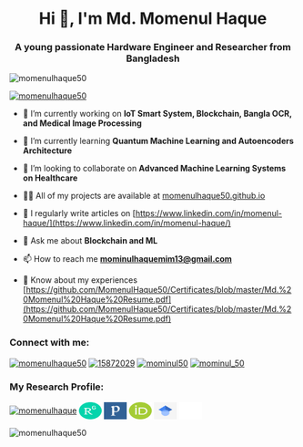 <h1 align="center">Hi 👋, I'm Md. Momenul Haque</h1>
<h3 align="center">A young passionate Hardware Engineer and Researcher from Bangladesh</h3>

<p align="left"> <img src="https://komarev.com/ghpvc/?username=momenulhaque50&label=Profile%20views&color=0e75b6&style=flat" alt="momenulhaque50" /> </p>

<p align="left"> <a href="https://github.com/ryo-ma/github-profile-trophy"><img src="https://github-profile-trophy.vercel.app/?username=momenulhaque50" alt="momenulhaque50" /></a> </p>

- 🔭 I’m currently working on **IoT Smart System, Blockchain, Bangla OCR, and Medical Image Processing**

- 🌱 I’m currently learning **Quantum Machine Learning and Autoencoders Architecture**

- 👯 I’m looking to collaborate on **Advanced Machine Learning Systems on Healthcare**

- 👨‍💻 All of my projects are available at [momenulhaque50.github.io](momenulhaque50.github.io)

- 📝 I regularly write articles on [https://www.linkedin.com/in/momenul-haque/](https://www.linkedin.com/in/momenul-haque/)

- 💬 Ask me about **Blockchain and ML**

- 📫 How to reach me **mominulhaquemim13@gmail.com**

- 📄 Know about my experiences [https://github.com/MomenulHaque50/Certificates/blob/master/Md.%20Momenul%20Haque%20Resume.pdf](https://github.com/MomenulHaque50/Certificates/blob/master/Md.%20Momenul%20Haque%20Resume.pdf)

<h3 align="left">Connect with me:</h3>
<p align="left">
<a href="https://codepen.io/momenulhaque50" target="blank"><img align="center" src="https://raw.githubusercontent.com/rahuldkjain/github-profile-readme-generator/master/src/images/icons/Social/codepen.svg" alt="momenulhaque50" height="30" width="40" /></a>
<a href="https://stackoverflow.com/users/15872029" target="blank"><img align="center" src="https://raw.githubusercontent.com/rahuldkjain/github-profile-readme-generator/master/src/images/icons/Social/stack-overflow.svg" alt="15872029" height="30" width="40" /></a>
<a href="https://www.codechef.com/users/mominul50" target="blank"><img align="center" src="https://cdn.jsdelivr.net/npm/simple-icons@3.1.0/icons/codechef.svg" alt="mominul50" height="30" width="40" /></a>
<a href="https://codeforces.com/profile/mominul_50" target="blank"><img align="center" src="https://raw.githubusercontent.com/rahuldkjain/github-profile-readme-generator/master/src/images/icons/Social/codeforces.svg" alt="mominul_50" height="30" width="40" /></a>
</p>


<h3 align="left">My Research Profile:</h3>
<p align="left">
<a href="https://kaggle.com/momenulhaque" target="blank"><img align="center" src="https://raw.githubusercontent.com/rahuldkjain/github-profile-readme-generator/master/src/images/icons/Social/kaggle.svg" alt="momenulhaque" height="30" width="40" /></a>
<a href="https://www.researchgate.net/profile/Md-Momenul-Haque" target="blank"><img align="center" src="https://github.com/MomenulHaque50/Certificates/blob/master/researchgate.svg" alt="Md-Momenul-Haque" height="30" width="40" /></a>
<a href="https://www.webofscience.com/wos/author/record/GXA-2249-2022" target="blank"><img align="center" src="https://github.com/MomenulHaque50/Certificates/blob/master/publons.svg" alt="GXA-2249-2022" height="30" width="40" /></a>
<a href="https://orcid.org/0000-0002-7327-6249" target="blank"><img align="center" src="https://github.com/MomenulHaque50/Certificates/blob/master/orchid.svg" alt="0000-0002-7327-6249" height="30" width="40" /></a>
<a href="https://scholar.google.com/" target="blank"><img align="center" src="https://github.com/MomenulHaque50/Certificates/blob/master/Google-Scholar.svg" alt="momenulhaque" height="30" width="40" /></a>
<a href="https://bauet.academia.edu/MominulHaque" target="blank"><img align="center" src="https://github.com/MomenulHaque50/Certificates/blob/master/academia.svg" alt="momenul_c50" height="30" width="40" /></a>
</p>


<p><img align="center" src="https://github-readme-stats.vercel.app/api/top-langs?username=momenulhaque50&show_icons=true&locale=en&layout=compact" alt="momenulhaque50" /></p>
